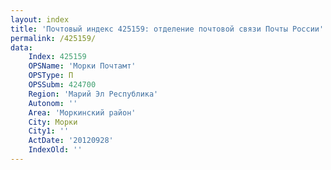 ```yaml
---
layout: index
title: 'Почтовый индекс 425159: отделение почтовой связи Почты России'
permalink: /425159/
data:
    Index: 425159
    OPSName: 'Морки Почтамт'
    OPSType: П
    OPSSubm: 424700
    Region: 'Марий Эл Республика'
    Autonom: ''
    Area: 'Моркинский район'
    City: Морки
    City1: ''
    ActDate: '20120928'
    IndexOld: ''
---
```

